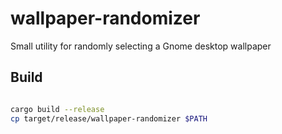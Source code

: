 # wallpaper-randomizer
Small utility for randomly selecting a Gnome desktop wallpaper

## Build

```bash

cargo build --release
cp target/release/wallpaper-randomizer $PATH 
```
